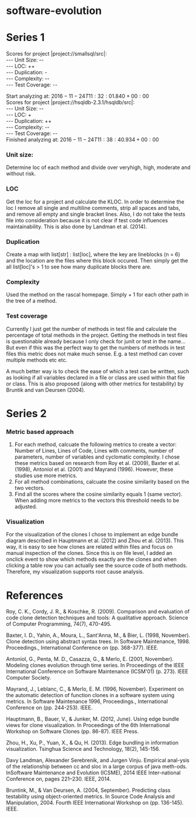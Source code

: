 ﻿# software-evolution

# Series 1
Scores for project |project://smallsql/src|:  
--- Unit Size: --  
--- LOC: ++  
--- Duplication: -  
--- Complexity: --  
--- Test Coverage: --  

Start analyzing at: $2016-11-24T11:32:01.840+00:00$    
Scores for project |project://hsqldb-2.3.1/hsqldb/src|:  
--- Unit Size: --  
--- LOC: +  
--- Duplication: ++  
--- Complexity: --  
--- Test Coverage: --  
Finished analyzing at: $2016-11-24T11:38:40.934+00:00$  

### Unit size:
Determine loc of each method and divide over veryhigh, high, moderate and without risk. 

### LOC
Get the loc for a project and calculate the KLOC.
In order to determine the loc I remove all single and multiline comments, strip all spaces and tabs, and remove all empty and single bracket lines. Also, I do not take the tests file into consideration because it is not clear if test code influences maintainability. This is also done by Landman et al. (2014).

### Duplication
Create a map with list[str] : list[loc], where the key are lineblocks (n = 6) and the location are the files where this block occured.
Then simply get the all list[loc]'s > 1 to see how many duplicate blocks there are.

### Complexity
Used the method on the rascal homepage. Simply + 1 for each other path in the tree of a method.

### Test coverage
Currently I just get the number of methods in test file and calculate the percentage of total methods in the project. 
Getting the methods in test files is questionable already because I only check for junit or test in the name... But even if this was the perfect way to get the numbers of methods in test files this metric does not make much sense. E.g. a test method can cover multiple methods etc etc.

A much better way is to check the ease of which a test can be written, such as looking if all variables declared in a file or class 
are used within that file or class. This is also proposed (along with other metrics for testability) by Bruntik and van Deursen (2004). 



# Series 2
### Metric based approach
1. For each method, calcuate the following metrics to create a vector: Number of Lines, Lines of Code, Lines with comments, number of parameters, number of variables and cyclomatic complexity.
I chose these metrics based on research from Roy et al. (2009), Baxter et al. (1998), Antoniol et al. (2001) and Mayrand (1996).
However, these studies use more metrics. 
2. For all method combinations, calcuate the cosine similarity based on the two vectors.
3. Find all the scores where the cosine similarity equals 1 (same vector). When adding more metrics to the vectors this threshold needs to be adjusted.

### Visualization
For the visualization of the clones I chose to implement an edge bundle diagram described in Hauptmann et al. (2012) and Zhou et al. (2013). This way, it is easy to see how clones are related within files and focus on manual inspection of the clones. Since this is on file level, I added an onclick event to show which methods exactly are the clones and when clicking a table row you can actually see the source code of both methods. Therefore, my visualization supports root cause analysis.

# References
Roy, C. K., Cordy, J. R., & Koschke, R. (2009). Comparison and evaluation of code clone detection techniques and tools: A qualitative approach. Science of Computer Programming, 74(7), 470-495.

Baxter, I. D., Yahin, A., Moura, L., Sant'Anna, M., & Bier, L. (1998, November). Clone detection using abstract syntax trees. In Software Maintenance, 1998. Proceedings., International Conference on (pp. 368-377). IEEE.

Antoniol, G., Penta, M. D., Casazza, G., & Merlo, E. (2001, November). Modeling clones evolution through time series. In Proceedings of the IEEE International Conference on Software Maintenance (ICSM'01) (p. 273). IEEE Computer Society.

Mayrand, J., Leblanc, C., & Merlo, E. M. (1996, November). Experiment on the automatic detection of function clones in a software system using metrics. In Software Maintenance 1996, Proceedings., International Conference on (pp. 244-253). IEEE.

Hauptmann, B., Bauer, V., & Junker, M. (2012, June). Using edge bundle views for clone visualization. In Proceedings of the 6th International Workshop on Software Clones (pp. 86-87). IEEE Press.

Zhou, H., Xu, P., Yuan, X., & Qu, H. (2013). Edge bundling in information visualization. Tsinghua Science and Technology, 18(2), 145-156.

Davy Landman, Alexander Serebrenik, and Jurgen Vinju.  Empirical anal-ysis of the relationship between cc and sloc in a large corpus of java meth-ods.  InSoftware Maintenance and Evolution (ICSME), 2014 IEEE Inter-national Conference on, pages 221–230. IEEE, 2014.

Bruntink, M., & Van Deursen, A. (2004, September). Predicting class testability using object-oriented metrics. In Source Code Analysis and Manipulation, 2004. Fourth IEEE International Workshop on (pp. 136-145). IEEE.
